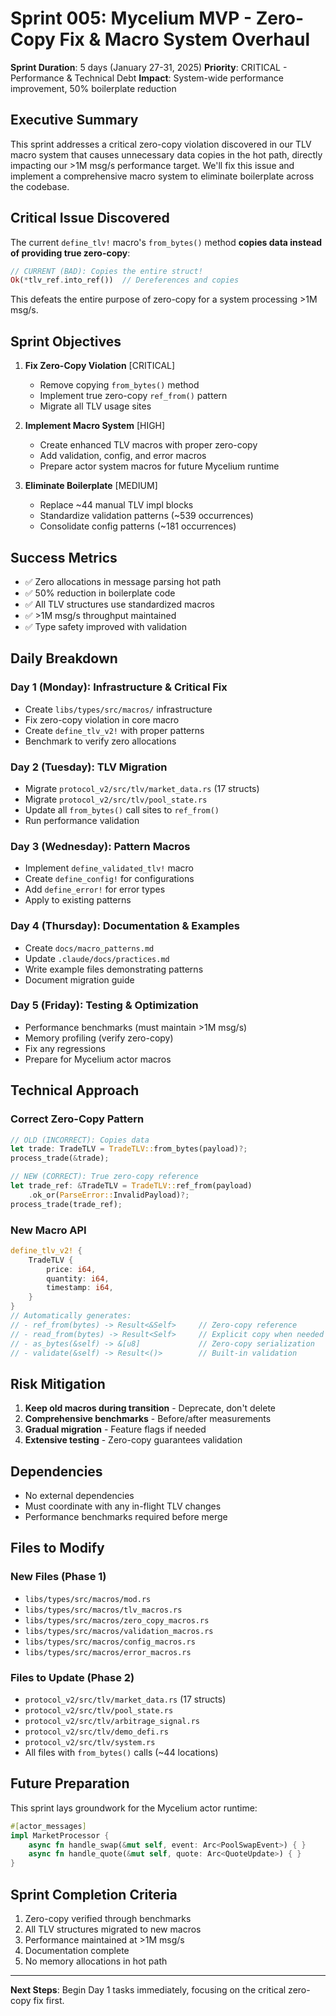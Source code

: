 # Sprint 005: Mycelium MVP - Zero-Copy Fix & Macro System Overhaul

**Sprint Duration**: 5 days (January 27-31, 2025)
**Priority**: CRITICAL - Performance & Technical Debt
**Impact**: System-wide performance improvement, 50% boilerplate reduction

## Executive Summary

This sprint addresses a critical zero-copy violation discovered in our TLV macro system that causes unnecessary data copies in the hot path, directly impacting our >1M msg/s performance target. We'll fix this issue and implement a comprehensive macro system to eliminate boilerplate across the codebase.

## Critical Issue Discovered

The current `define_tlv!` macro's `from_bytes()` method **copies data instead of providing true zero-copy**:
```rust
// CURRENT (BAD): Copies the entire struct!
Ok(*tlv_ref.into_ref())  // Dereferences and copies
```

This defeats the entire purpose of zero-copy for a system processing >1M msg/s.

## Sprint Objectives

1. **Fix Zero-Copy Violation** [CRITICAL]
   - Remove copying `from_bytes()` method
   - Implement true zero-copy `ref_from()` pattern
   - Migrate all TLV usage sites

2. **Implement Macro System** [HIGH]
   - Create enhanced TLV macros with proper zero-copy
   - Add validation, config, and error macros
   - Prepare actor system macros for future Mycelium runtime

3. **Eliminate Boilerplate** [MEDIUM]
   - Replace ~44 manual TLV impl blocks
   - Standardize validation patterns (~539 occurrences)
   - Consolidate config patterns (~181 occurrences)

## Success Metrics

- ✅ Zero allocations in message parsing hot path
- ✅ 50% reduction in boilerplate code
- ✅ All TLV structures use standardized macros
- ✅ >1M msg/s throughput maintained
- ✅ Type safety improved with validation

## Daily Breakdown

### Day 1 (Monday): Infrastructure & Critical Fix
- Create `libs/types/src/macros/` infrastructure
- Fix zero-copy violation in core macro
- Create `define_tlv_v2!` with proper patterns
- Benchmark to verify zero allocations

### Day 2 (Tuesday): TLV Migration
- Migrate `protocol_v2/src/tlv/market_data.rs` (17 structs)
- Migrate `protocol_v2/src/tlv/pool_state.rs`
- Update all `from_bytes()` call sites to `ref_from()`
- Run performance validation

### Day 3 (Wednesday): Pattern Macros
- Implement `define_validated_tlv!` macro
- Create `define_config!` for configurations
- Add `define_error!` for error types
- Apply to existing patterns

### Day 4 (Thursday): Documentation & Examples
- Create `docs/macro_patterns.md`
- Update `.claude/docs/practices.md`
- Write example files demonstrating patterns
- Document migration guide

### Day 5 (Friday): Testing & Optimization
- Performance benchmarks (must maintain >1M msg/s)
- Memory profiling (verify zero-copy)
- Fix any regressions
- Prepare for Mycelium actor macros

## Technical Approach

### Correct Zero-Copy Pattern
```rust
// OLD (INCORRECT): Copies data
let trade: TradeTLV = TradeTLV::from_bytes(payload)?;
process_trade(&trade);

// NEW (CORRECT): True zero-copy reference
let trade_ref: &TradeTLV = TradeTLV::ref_from(payload)
    .ok_or(ParseError::InvalidPayload)?;
process_trade(trade_ref);
```

### New Macro API
```rust
define_tlv_v2! {
    TradeTLV {
        price: i64,
        quantity: i64,
        timestamp: i64,
    }
}
// Automatically generates:
// - ref_from(bytes) -> Result<&Self>     // Zero-copy reference
// - read_from(bytes) -> Result<Self>     // Explicit copy when needed
// - as_bytes(&self) -> &[u8]             // Zero-copy serialization
// - validate(&self) -> Result<()>        // Built-in validation
```

## Risk Mitigation

1. **Keep old macros during transition** - Deprecate, don't delete
2. **Comprehensive benchmarks** - Before/after measurements
3. **Gradual migration** - Feature flags if needed
4. **Extensive testing** - Zero-copy guarantees validation

## Dependencies

- No external dependencies
- Must coordinate with any in-flight TLV changes
- Performance benchmarks required before merge

## Files to Modify

### New Files (Phase 1)
- `libs/types/src/macros/mod.rs`
- `libs/types/src/macros/tlv_macros.rs`
- `libs/types/src/macros/zero_copy_macros.rs`
- `libs/types/src/macros/validation_macros.rs`
- `libs/types/src/macros/config_macros.rs`
- `libs/types/src/macros/error_macros.rs`

### Files to Update (Phase 2)
- `protocol_v2/src/tlv/market_data.rs` (17 structs)
- `protocol_v2/src/tlv/pool_state.rs`
- `protocol_v2/src/tlv/arbitrage_signal.rs`
- `protocol_v2/src/tlv/demo_defi.rs`
- `protocol_v2/src/tlv/system.rs`
- All files with `from_bytes()` calls (~44 locations)

## Future Preparation

This sprint lays groundwork for the Mycelium actor runtime:
```rust
#[actor_messages]
impl MarketProcessor {
    async fn handle_swap(&mut self, event: Arc<PoolSwapEvent>) { }
    async fn handle_quote(&mut self, quote: Arc<QuoteUpdate>) { }
}
```

## Sprint Completion Criteria

1. Zero-copy verified through benchmarks
2. All TLV structures migrated to new macros
3. Performance maintained at >1M msg/s
4. Documentation complete
5. No memory allocations in hot path

---

**Next Steps**: Begin Day 1 tasks immediately, focusing on the critical zero-copy fix first.

